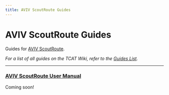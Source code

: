 ```yaml
---
title: AVIV ScoutRoute Guides
---
```


# AVIV ScoutRoute Guides

Guides for [AVIV ScoutRoute](../index.md).

_For a list of all guides on the TCAT Wiki, refer to the [Guides List](../../../../../guides/index.md)._

---

### [AVIV ScoutRoute User Manual](user-manual.md)

Coming soon!
